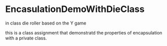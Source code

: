 # EncasulationDemoWithDieClass
in class die roller based on the Y game

this is a class assignment that demonstratd the properties of encapsulation with a private class.
